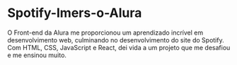 # Spotify-Imers-o-Alura
O Front-end da Alura me proporcionou um aprendizado incrível em desenvolvimento web, culminando no desenvolvimento do site do Spotify. Com HTML, CSS, JavaScript e React, dei vida a um projeto que me desafiou e me ensinou muito.
